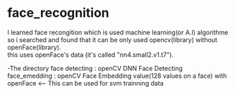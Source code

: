 # face_recognition
I learned face recongition which is used machine learning(or A.I) algorithme  
so i searched and found that it can be only used opencv(library) without openFace(library).  
this uses openFace's data (it's called "nn4.small2.v1.t7").  


-The directory
face detecting : openCV DNN Face Detecting   
face_emedding  : openCV Face Embedding value(128 values on a face) with openFace <-- This can be used for svm trainning data  

